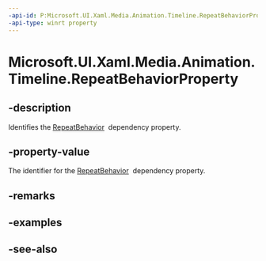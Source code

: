 ```yaml
---
-api-id: P:Microsoft.UI.Xaml.Media.Animation.Timeline.RepeatBehaviorProperty
-api-type: winrt property
---
```


<!-- Property syntax
public Windows.UI.Xaml.DependencyProperty RepeatBehaviorProperty { get; }
-->

# Microsoft.UI.Xaml.Media.Animation.Timeline.RepeatBehaviorProperty

## -description
Identifies the [RepeatBehavior](timeline_repeatbehavior.md)  dependency property.

## -property-value
The identifier for the [RepeatBehavior](timeline_repeatbehavior.md)  dependency property.

## -remarks

## -examples

## -see-also
